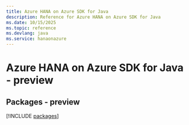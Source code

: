 ```yaml
---
title: Azure HANA on Azure SDK for Java
description: Reference for Azure HANA on Azure SDK for Java
ms.date: 10/15/2025
ms.topic: reference
ms.devlang: java
ms.service: hanaonazure
---
```

# Azure HANA on Azure SDK for Java - preview
## Packages - preview
[!INCLUDE [packages](hana-on-azure-index.md)]